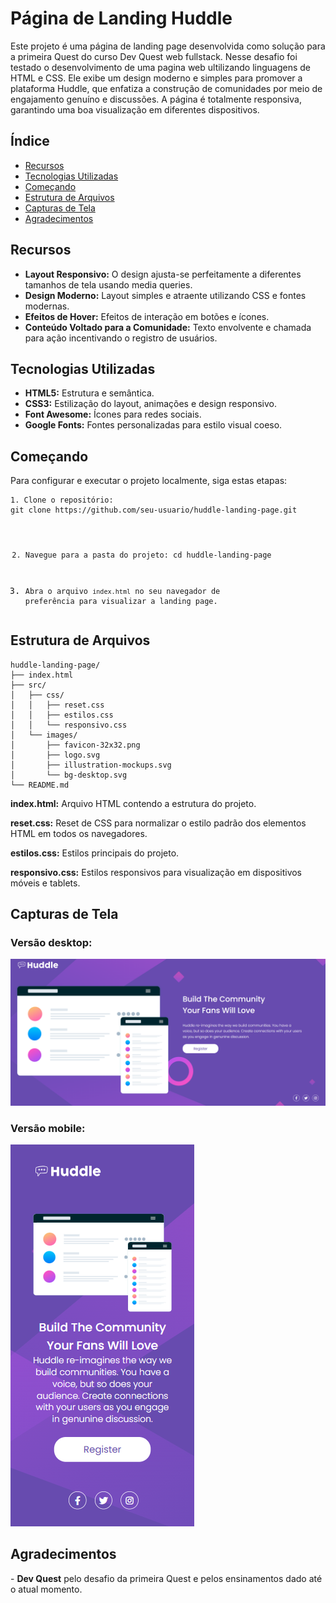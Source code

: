 
  <h1>Página de Landing Huddle </h1>
  <p>Este projeto é uma página de landing page desenvolvida como solução para a primeira Quest do curso Dev Quest web fullstack. Nesse desafio foi testado o desenvolvimento de uma pagina web ultilizando linguagens de HTML e CSS. Ele exibe um design moderno e simples para promover a plataforma Huddle, que enfatiza a construção de comunidades por meio de engajamento genuíno e discussões. A página é totalmente responsiva, garantindo uma boa visualização em diferentes dispositivos.</p>

  <h2>Índice</h2>
  <ul>
    <li><a href="#recursos">Recursos</a></li>
    <li><a href="#tecnologias">Tecnologias Utilizadas</a></li>
    <li><a href="#comecando">Começando</a></li>
    <li><a href="#estrutura">Estrutura de Arquivos</a></li>
    <li><a href="#capturas">Capturas de Tela</a></li>
    <li><a href="#agradecimentos">Agradecimentos</a></li>
  </ul>

  <h2 id="recursos">Recursos</h2>
  <ul>
    <li><strong>Layout Responsivo:</strong> O design ajusta-se perfeitamente a diferentes tamanhos de tela usando media queries.</li>
    <li><strong>Design Moderno:</strong> Layout simples e atraente utilizando CSS e fontes modernas.</li>
    <li><strong>Efeitos de Hover:</strong> Efeitos de interação em botões e ícones.</li>
    <li><strong>Conteúdo Voltado para a Comunidade:</strong> Texto envolvente e chamada para ação incentivando o registro de usuários.</li>
  </ul>

  <h2 id="tecnologias">Tecnologias Utilizadas</h2>
  <ul>
    <li><strong>HTML5:</strong> Estrutura e semântica.</li>
    <li><strong>CSS3:</strong> Estilização do layout, animações e design responsivo.</li>
    <li><strong>Font Awesome:</strong> Ícones para redes sociais.</li>
    <li><strong>Google Fonts:</strong> Fontes personalizadas para estilo visual coeso.</li>
  </ul>

  <h2 id="comecando">Começando</h2>
  <p>Para configurar e executar o projeto localmente, siga estas etapas:</p>
  <pre><code>1. Clone o repositório:
git clone https://github.com/seu-usuario/huddle-landing-page.git

2. Navegue para a pasta do projeto:
cd huddle-landing-page

3. Abra o arquivo `index.html` no seu navegador de preferência para visualizar a landing page.</code></pre>

  <h2 id="estrutura">Estrutura de Arquivos</h2>
  <pre><code>huddle-landing-page/
├── index.html
├── src/
│   ├── css/
│   │   ├── reset.css
│   │   ├── estilos.css
│   │   └── responsivo.css
│   └── images/
│       ├── favicon-32x32.png
│       ├── logo.svg
│       ├── illustration-mockups.svg
│       └── bg-desktop.svg
└── README.md</code></pre>
  <p><strong>index.html:</strong> Arquivo HTML contendo a estrutura do projeto.</p>
  <p><strong>reset.css:</strong> Reset de CSS para normalizar o estilo padrão dos elementos HTML em todos os navegadores.</p>
  <p><strong>estilos.css:</strong> Estilos principais do projeto.</p>
  <p><strong>responsivo.css:</strong> Estilos responsivos para visualização em dispositivos móveis e tablets.</p>

  <h2 id="capturas">Capturas de Tela</h2>
  <h3>Versão desktop:</h3>
  <img src="src/images/desktop.png">
<h3>Versão mobile:</h3>
  <img src="src/images/mobile.png">
  <h2 id="agradecimentos">Agradecimentos</h2>
  <p>- <strong>Dev Quest</strong> pelo desafio da primeira Quest e pelos ensinamentos dado até o atual momento.</p>
 
</body>

